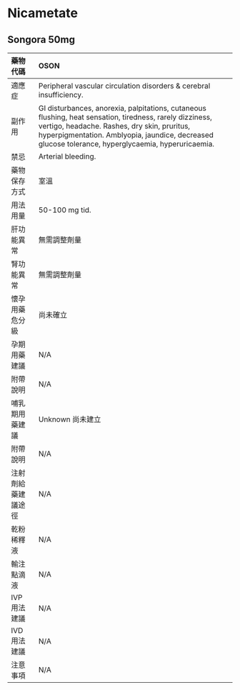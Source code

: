 # Nicametate

## Songora 50mg

| 藥物代碼           | OSON                                                                                                                                                                                                                                                          |
|:-------------------|:--------------------------------------------------------------------------------------------------------------------------------------------------------------------------------------------------------------------------------------------------------------|
| 適應症             | Peripheral vascular circulation disorders & cerebral insufficiency.                                                                                                                                                                                           |
| 副作用             | GI disturbances, anorexia, palpitations, cutaneous flushing, heat sensation, tiredness, rarely dizziness, vertigo, headache. Rashes, dry skin, pruritus, hyperpigmentation. Amblyopia, jaundice, decreased glucose tolerance, hyperglycaemia, hyperuricaemia. |
| 禁忌               | Arterial bleeding.                                                                                                                                                                                                                                            |
| 藥物保存方式       | 室溫                                                                                                                                                                                                                                                          |
| 用法用量           | 50-100 mg tid.                                                                                                                                                                                                                                                |
| 肝功能異常         | 無需調整劑量                                                                                                                                                                                                                                                  |
| 腎功能異常         | 無需調整劑量                                                                                                                                                                                                                                                  |
| 懷孕用藥危分級     | 尚未確立                                                                                                                                                                                                                                                      |
| 孕期用藥建議       | N/A                                                                                                                                                                                                                                                           |
| 附帶說明           | N/A                                                                                                                                                                                                                                                           |
| 哺乳期用藥建議     | Unknown 尚未建立                                                                                                                                                                                                                                              |
| 附帶說明           | N/A                                                                                                                                                                                                                                                           |
| 注射劑給藥建議途徑 | N/A                                                                                                                                                                                                                                                           |
| 乾粉稀釋液         | N/A                                                                                                                                                                                                                                                           |
| 輸注點滴液         | N/A                                                                                                                                                                                                                                                           |
| IVP 用法建議       | N/A                                                                                                                                                                                                                                                           |
| IVD 用法建議       | N/A                                                                                                                                                                                                                                                           |
| 注意事項           | N/A                                                                                                                                                                                                                                                           |

